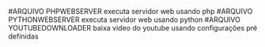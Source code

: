 #ARQUIVO PHPWEBSERVER
	executa servidor web usando php
#ARQUIVO PYTHONWEBSERVER
	executa servidor web usando python
#ARQUIVO YOUTUBEDOWNLOADER
	baixa video do youtube usando configurações pré definidas

